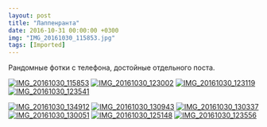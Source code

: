```yaml
---
layout: post
title: "Лаппенранта"
date: 2016-10-31 00:00:00 +0300
img: "IMG_20161030_115853.jpg"
tags: [Imported]
---
```


Рандомные фотки с телефона, достойные отдельного поста.

[![IMG_20161030_115853](/blog/assets/IMG_20161030_115853.jpg)](/blog/assets/IMG_20161030_115853.jpg) [![IMG_20161030_123002](/blog/assets/IMG_20161030_123002.jpg)](/blog/assets/IMG_20161030_123002.jpg) [![IMG_20161030_123119](/blog/assets/IMG_20161030_123119.jpg)](/blog/assets/IMG_20161030_123119.jpg) [![IMG_20161030_123541](/blog/assets/IMG_20161030_123541.jpg)](/blog/assets/IMG_20161030_123541.jpg)

[![IMG_20161030_134912](/blog/assets/IMG_20161030_134912.jpg)](/blog/assets/IMG_20161030_134912.jpg) [![IMG_20161030_130943](/blog/assets/IMG_20161030_130943.jpg)](/blog/assets/IMG_20161030_130943.jpg) [![IMG_20161030_130337](/blog/assets/IMG_20161030_130337.jpg)](/blog/assets/IMG_20161030_130337.jpg) [![IMG_20161030_130051](/blog/assets/IMG_20161030_130051.jpg)](/blog/assets/IMG_20161030_130051.jpg) [![IMG_20161030_125148](/blog/assets/IMG_20161030_125148.jpg)](/blog/assets/IMG_20161030_125148.jpg) [![IMG_20161030_123556](/blog/assets/IMG_20161030_123556.jpg)](/blog/assets/IMG_20161030_123556.jpg)